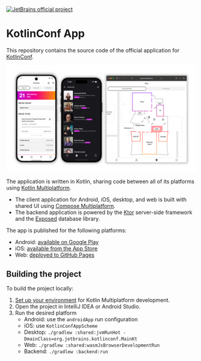 [![JetBrains official project](http://jb.gg/badges/official.svg)](https://confluence.jetbrains.com/display/ALL/JetBrains+on+GitHub) 

# KotlinConf App

This repository contains the source code of the official application for [KotlinConf](https://kotlinconf.com/).

![The KotlinConf official application](docs/header.png)

The application is written in Kotlin, sharing code between all of its platforms using [Kotlin Multiplatform](https://www.jetbrains.com/kotlin-multiplatform/).

* The client application for Android, iOS, desktop, and web is built with shared UI using [Compose Multiplatform](https://www.jetbrains.com/compose-multiplatform/).
* The backend application is powered by the [Ktor](https://ktor.io/) server-side framework and the [Exposed](https://www.jetbrains.com/help/exposed/home.html) database library.

The app is published for the following platforms:

* Android: [available on Google Play](https://play.google.com/store/apps/details?id=com.jetbrains.kotlinconf)
* iOS: [available from the App Store](https://apps.apple.com/us/app/kotlinconf/id1299196584)
* Web: [deployed to GitHub Pages](https://jetbrains.github.io/kotlinconf-app/)

## Building the project

To build the project locally:

1. [Set up your environment](https://www.jetbrains.com/help/kotlin-multiplatform-dev/multiplatform-setup.html) for Kotlin Multiplatform development.
2. Open the project in IntelliJ IDEA or Android Studio.
3. Run the desired platform
   * Android: use the `androidApp` run configuration
   * iOS: use `KotlinConfAppScheme`
   * Desktop: `./gradlew :shared:jvmRunHot -DmainClass=org.jetbrains.kotlinconf.MainKt`
   * Web: `./gradlew :shared:wasmJsBrowserDevelopmentRun `
   * Backend: `./gradlew :backend:run`
